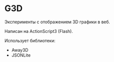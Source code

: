 # G3D
Эксперименты с отображением 3D графики в веб.

Написан на ActionScript3 (Flash).

Использует библиотеки:

* Away3D
* JSONLite
